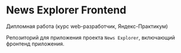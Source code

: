 # News Explorer Frontend
Дипломная работа (курс web-разработчик,  Яндекс-Практикум)

Репозиторий для приложения проекта `News Explorer`, включающий фронтенд приложения.
